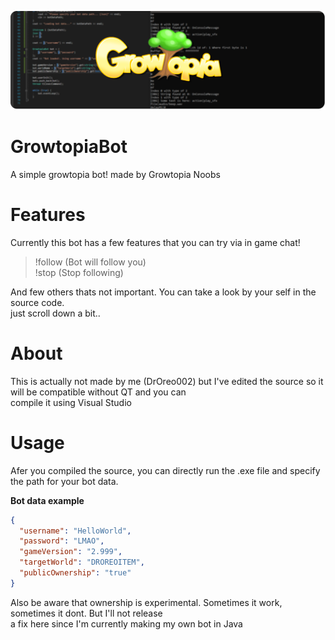[![GrowtopiaBot](https://github.com/DrOreo002/GrowtopiaBot/blob/master/icon.png)](https://github.com/DrOreo002/GrowtopiaBot)

# GrowtopiaBot
A simple growtopia bot! made by Growtopia Noobs

# Features
Currently this bot has a few features that you can try via
in game chat!  

> !follow (Bot will follow you)  
> !stop (Stop following)

And few others thats not important. You can take a look by your self in the source code.  
just scroll down a bit..  

# About
This is actually not made by me (DrOreo002) but I've edited the source so it will be compatible without QT and you can  
compile it using Visual Studio  

# Usage
Afer you compiled the source, you can directly run the .exe file and specify the path for your bot data.

**Bot data example**  
```json
{
  "username": "HelloWorld",
  "password": "LMAO",
  "gameVersion": "2.999",
  "targetWorld": "DROREOITEM",
  "publicOwnership": "true"
}
```
Also be aware that ownership is experimental. Sometimes it work, sometimes it dont. But I'll not release  
a fix here since I'm currently making my own bot in Java  
